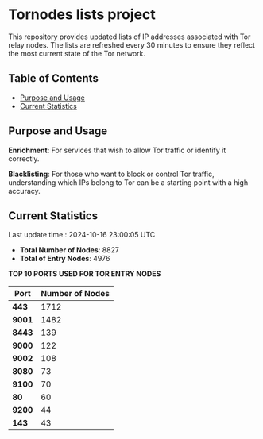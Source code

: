 # Tornodes lists project

This repository provides updated lists of IP addresses associated with Tor relay nodes. The lists are refreshed every 30 minutes to ensure they reflect the most current state of the Tor network.

## Table of Contents

- [Purpose and Usage](#purpose-and-usage)
- [Current Statistics](#current-statistics)


## Purpose and Usage

**Enrichment**: For services that wish to allow Tor traffic or identify it correctly.

**Blacklisting**: For those who want to block or control Tor traffic, understanding which IPs belong to Tor can be a starting point with a high accuracy.

## Current Statistics

Last update time : 2024-10-16 23:00:05 UTC

- **Total Number of Nodes**: 8827
- **Total of Entry Nodes**: 4976

**TOP 10 PORTS USED FOR TOR ENTRY NODES**

| **Port** | **Number of Nodes** |
|------|-----------------|
| **443**   | 1712  |
| **9001**   | 1482  |
| **8443**   | 139  |
| **9000**   | 122  |
| **9002**   | 108  |
| **8080**   | 73  |
| **9100**   | 70  |
| **80**   | 60  |
| **9200**   | 44  |
| **143**   | 43  |

